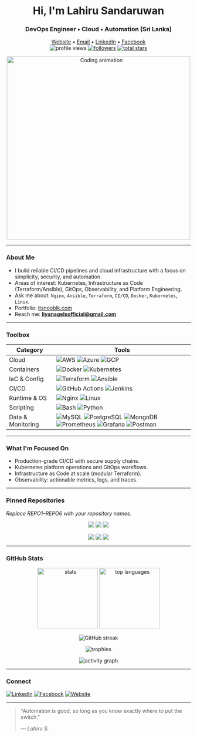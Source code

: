 <h1 align="center">Hi, I'm Lahiru Sandaruwan</h1>
<h3 align="center">DevOps Engineer • Cloud • Automation (Sri Lanka)</h3>

<p align="center">
  <a href="https://www.itsnooblk.com" target="_blank">Website</a> •
  <a href="mailto:liyanagelsofficial@gmail.com">Email</a> •
  <a href="https://linkedin.com/in/lahiru-liyanage-22b094247" target="_blank">LinkedIn</a> •
  <a href="https://fb.com/lahirubrown" target="_blank">Facebook</a>
<br/>
  <img src="https://komarev.com/ghpvc/?username=nooblk-98&label=Profile%20views&color=0e75b6&style=flat" alt="profile views" />
  <a href="https://github.com/nooblk-98?tab=followers"><img src="https://img.shields.io/github/followers/nooblk-98?logo=github&style=flat" alt="followers"/></a>
  <a href="https://github.com/nooblk-98"><img src="https://img.shields.io/github/stars/nooblk-98?affiliations=OWNER&style=flat" alt="total stars"/></a>
</p>

<p align="center">
  <img src="https://miro.medium.com/v2/resize:fit:720/format:webp/1*DluPjzT_eTUFdzHCI7JBZA.gif" alt="Coding animation" width="500"/>
</p>

---

### About Me

- I build reliable CI/CD pipelines and cloud infrastructure with a focus on simplicity, security, and automation.
- Areas of interest: Kubernetes, Infrastructure as Code (Terraform/Ansible), GitOps, Observability, and Platform Engineering.
- Ask me about: `Nginx`, `Ansible`, `Terraform`, `CI/CD`, `Docker`, `Kubernetes`, `Linux`.
- Portfolio: [itsnooblk.com](https://www.itsnooblk.com)
- Reach me: **liyanagelsofficial@gmail.com**

---

### Toolbox

| Category | Tools |
|---|---|
| Cloud | ![AWS](https://img.shields.io/badge/AWS-232F3E?logo=amazon-aws&logoColor=white) ![Azure](https://img.shields.io/badge/Azure-0078D4?logo=microsoft-azure&logoColor=white) ![GCP](https://img.shields.io/badge/GCP-4285F4?logo=google-cloud&logoColor=white) |
| Containers | ![Docker](https://img.shields.io/badge/Docker-2496ED?logo=docker&logoColor=white) ![Kubernetes](https://img.shields.io/badge/Kubernetes-326CE5?logo=kubernetes&logoColor=white) |
| IaC & Config | ![Terraform](https://img.shields.io/badge/Terraform-844FBA?logo=terraform&logoColor=white) ![Ansible](https://img.shields.io/badge/Ansible-EE0000?logo=ansible&logoColor=white) |
| CI/CD | ![GitHub Actions](https://img.shields.io/badge/GitHub%20Actions-2671E5?logo=githubactions&logoColor=white) ![Jenkins](https://img.shields.io/badge/Jenkins-D24939?logo=jenkins&logoColor=white) |
| Runtime & OS | ![Nginx](https://img.shields.io/badge/Nginx-009639?logo=nginx&logoColor=white) ![Linux](https://img.shields.io/badge/Linux-FCC624?logo=linux&logoColor=black) |
| Scripting | ![Bash](https://img.shields.io/badge/Bash-4EAA25?logo=gnubash&logoColor=white) ![Python](https://img.shields.io/badge/Python-3776AB?logo=python&logoColor=white) |
| Data & Monitoring | ![MySQL](https://img.shields.io/badge/MySQL-4479A1?logo=mysql&logoColor=white) ![PostgreSQL](https://img.shields.io/badge/PostgreSQL-4169E1?logo=postgresql&logoColor=white) ![MongoDB](https://img.shields.io/badge/MongoDB-47A248?logo=mongodb&logoColor=white) ![Prometheus](https://img.shields.io/badge/Prometheus-E6522C?logo=prometheus&logoColor=white) ![Grafana](https://img.shields.io/badge/Grafana-F46800?logo=grafana&logoColor=white) ![Postman](https://img.shields.io/badge/Postman-FF6C37?logo=postman&logoColor=white) |

---

### What I'm Focused On

- Production-grade CI/CD with secure supply chains.
- Kubernetes platform operations and GitOps workflows.
- Infrastructure as Code at scale (modular Terraform).
- Observability: actionable metrics, logs, and traces.

---

### Pinned Repositories

<em>Replace REPO1–REPO6 with your repository names.</em>

<p align="center">
  <a href="https://github.com/nooblk-98/REPO1"><img src="https://github-readme-stats.vercel.app/api/pin/?username=nooblk-98&repo=REPO1&theme=tokyonight" /></a>
  <a href="https://github.com/nooblk-98/REPO2"><img src="https://github-readme-stats.vercel.app/api/pin/?username=nooblk-98&repo=REPO2&theme=tokyonight" /></a>
  <a href="https://github.com/nooblk-98/REPO3"><img src="https://github-readme-stats.vercel.app/api/pin/?username=nooblk-98&repo=REPO3&theme=tokyonight" /></a>
</p>
<p align="center">
  <a href="https://github.com/nooblk-98/REPO4"><img src="https://github-readme-stats.vercel.app/api/pin/?username=nooblk-98&repo=REPO4&theme=tokyonight" /></a>
  <a href="https://github.com/nooblk-98/REPO5"><img src="https://github-readme-stats.vercel.app/api/pin/?username=nooblk-98&repo=REPO5&theme=tokyonight" /></a>
  <a href="https://github.com/nooblk-98/REPO6"><img src="https://github-readme-stats.vercel.app/api/pin/?username=nooblk-98&repo=REPO6&theme=tokyonight" /></a>
</p>

---

### GitHub Stats

<p align="center">
  <img src="https://github-readme-stats.vercel.app/api?username=nooblk-98&show_icons=true&theme=tokyonight" height="165" alt="stats"/>
  <img src="https://github-readme-stats.vercel.app/api/top-langs/?username=nooblk-98&layout=compact&theme=tokyonight" height="165" alt="top languages"/>
  
</p>

<p align="center">
  <img src="https://github-readme-streak-stats.herokuapp.com?user=nooblk-98&theme=tokyonight&hide_border=false" alt="GitHub streak"/>
</p>

<p align="center">
  <img src="https://github-profile-trophy.vercel.app/?username=nooblk-98&theme=tokyonight&no-frame=true&row=1&column=6" alt="trophies"/>
</p>

<p align="center">
  <img src="https://github-readme-activity-graph.vercel.app/graph?username=nooblk-98&theme=tokyo-night" alt="activity graph"/>
</p>

---

### Connect

[![LinkedIn](https://img.shields.io/badge/LinkedIn-0A66C2?logo=linkedin&logoColor=white&style=for-the-badge)](https://linkedin.com/in/lahiru-liyanage-22b094247)
[![Facebook](https://img.shields.io/badge/Facebook-1877F2?logo=facebook&logoColor=white&style=for-the-badge)](https://fb.com/lahirubrown)
[![Website](https://img.shields.io/badge/Website-000000?logo=About.me&logoColor=white&style=for-the-badge)](https://www.itsnooblk.com)

---

> "Automation is good, so long as you know exactly where to put the switch."
>
> — *Lahiru S.*

